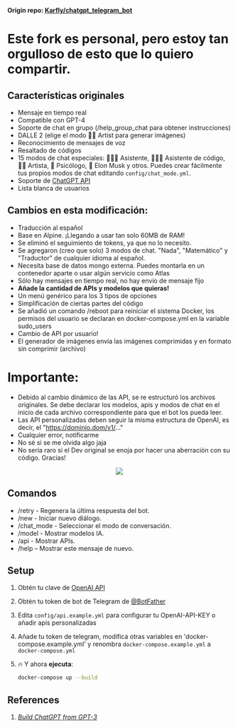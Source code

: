 **Origin repo: <a href="https://github.com/karfly/chatgpt_telegram_bot" alt="Karfly">Karfly/chatgpt_telegram_bot</a>**

# Este fork es personal, pero estoy tan orgulloso de esto que lo quiero compartir.

## Características originales
- Mensaje en tiempo real
- Compatible con GPT-4
- Soporte de chat en grupo (/help_group_chat para obtener instrucciones)
- DALLE 2 (elige el modo 👩‍🎨 Artist para generar imágenes)
- Reconocimiento de mensajes de voz
- Resaltado de códigos
- 15 modos de chat especiales: 👩🏼‍🎓 Asistente, 👩🏼‍💻 Asistente de código, 👩‍🎨 Artista, 🧠 Psicólogo, 🚀 Elon Musk y otros. Puedes crear fácilmente tus propios modos de chat editando `config/chat_mode.yml`.
- Soporte de [ChatGPT API](https://platform.openai.com/docs/guides/chat/introduction)
- Lista blanca de usuarios

## Cambios en esta modificación:
- Traducción al español
- Base en Alpine. ¡Llegando a usar tan solo 60MB de RAM!
- Se eliminó el seguimiento de tokens, ya que no lo necesito.
- Se agregaron (creo que solo) 3 modos de chat. "Nada", "Matemático" y "Traductor" de cualquier idioma al español.
- Necesita base de datos mongo externa. Puedes montarla en un contenedor aparte o usar algún servicio como Atlas
- Sólo hay mensajes en tiempo real, no hay envío de mensaje fijo
- **Añade la cantidad de APIs y modelos que quieras!**
- Un menú genérico para los 3 tipos de opciones
- Simplificación de ciertas partes del código
- Se añadió un comando /reboot para reiniciar el sistema Docker, los permisos del usuario se declaran en docker-compose.yml en la variable sudo_users
- Cambio de API por usuario!
- El generador de imágenes envía las imágenes comprimidas y en formato sin comprimir (archivo) 

# Importante:
- Debido al cambio dinámico de las API, se re estructuró los archivos originales. Se debe declarar los modelos, apis y modos de chat en el inicio de cada archivo correspondiente para que el bot los pueda leer.
- Las API personalizadas deben seguir la misma estructura de OpenAI, es decir, el "https://dominio.dom/v1/..."
- Cualquier error, notificarme
- No sé si se me olvida algo jaja
- No sería raro si el Dev original se enoja por hacer una aberración con su código. Gracias!


<p align="center">
  <img src="https://media.giphy.com/media/v1.Y2lkPTc5MGI3NjExYmM2ZWVjY2M4NWQ3ZThkYmQ3MDhmMTEzZGUwOGFmOThlMDIzZGM4YiZjdD1n/unx907h7GSiLAugzVX/giphy.gif" />
</p>

## Comandos
- /retry - Regenera la última respuesta del bot.
- /new - Iniciar nuevo diálogo.
- /chat_mode - Seleccionar el modo de conversación.
- /model - Mostrar modelos IA.
- /api - Mostrar APIs.
- /help – Mostrar este mensaje de nuevo.

## Setup
1. Obtén tu clave de [OpenAI API](https://openai.com/api/)

2. Obtén tu token de bot de Telegram de [@BotFather](https://t.me/BotFather)

3. Edita `config/api.example.yml` para configurar tu OpenAI-API-KEY o añadir apis personalizadas

4. Añade tu token de telegram, modifica otras variables en 'docker-compose.example.yml' y renombra `docker-compose.example.yml` a `docker-compose.yml`

5. 🔥 Y ahora **ejecuta**:
    ```bash
    docker-compose up --build
    ```

## References
1. [*Build ChatGPT from GPT-3*](https://learnprompting.org/docs/applied_prompting/build_chatgpt)
